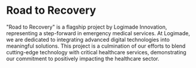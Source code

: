 # Road to Recovery

"Road to Recovery" is a flagship project by Logimade Innovation, representing a step-forward in emergency medical services. At Logimade, we are dedicated to integrating advanced digital technologies into meaningful solutions. This project is a culmination of our efforts to blend cutting-edge technology with critical healthcare services, demonstrating our commitment to positively impacting the healthcare sector.

